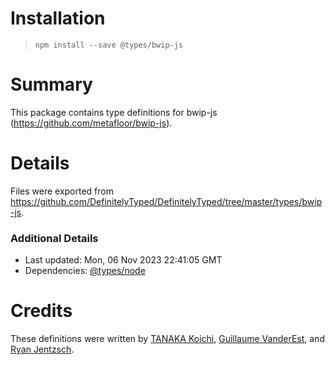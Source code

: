 # Installation
> `npm install --save @types/bwip-js`

# Summary
This package contains type definitions for bwip-js (https://github.com/metafloor/bwip-js).

# Details
Files were exported from https://github.com/DefinitelyTyped/DefinitelyTyped/tree/master/types/bwip-js.

### Additional Details
 * Last updated: Mon, 06 Nov 2023 22:41:05 GMT
 * Dependencies: [@types/node](https://npmjs.com/package/@types/node)

# Credits
These definitions were written by [TANAKA Koichi](https://github.com/MugeSo), [Guillaume VanderEst](https://github.com/gvanderest), and [Ryan Jentzsch](https://github.com/RyanNerd).
